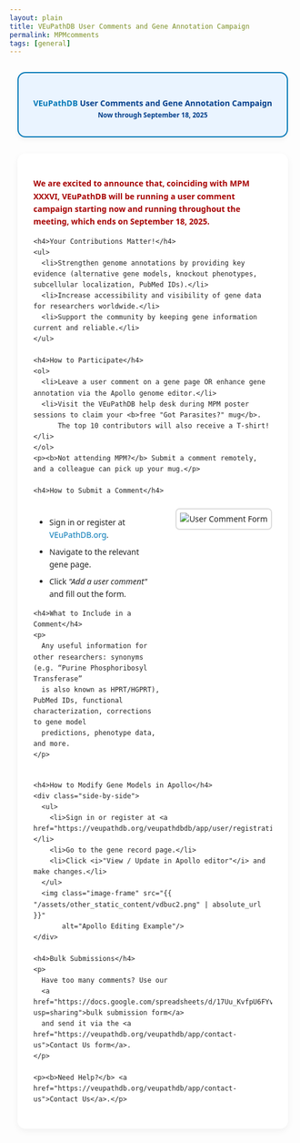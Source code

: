 ```yaml
---
layout: plain
title: VEuPathDB User Comments and Gene Annotation Campaign
permalink: MPMcomments
tags: [general]
---
```

<style>
  /* Scope ONLY typography so we don’t override global site header */
  .static-content {
    font-family: system-ui, -apple-system, sans-serif;
    line-height: 1.6;
    color: #222;
    max-width: 900px;
    margin: 2em auto;
    padding: 0 1em;
  }

  .static-content h1,
  .static-content h2,
  .static-content h3,
  .static-content h4 {
    font-weight: 600;
    color: #023e8a;
    margin-top: 1.5em;
    margin-bottom: 0.5em;
  }

  .static-content p {
    margin: 1em 0;
  }

  .static-content a {
    color: #0077b6;
    text-decoration: none;
  }

  .static-content a:hover,
  .static-content a:focus {
    text-decoration: underline;
  }

  /* Boxed title */
  .static-content .centered-title {
    border: 2px solid #0077b6;
    border-radius: 1em;
    text-align: center;
    background: #eaf4ff;
    padding: 1.5em;
    margin-bottom: 2em;
    box-shadow: 0 4px 8px rgba(0,0,0,0.05);
  }

  .static-content .workshop {
    background: #fff;
    padding: 2em;
    border-radius: 1em;
    box-shadow: 0 4px 12px rgba(0,0,0,0.05);
  }

  /* Lists */
  .static-content ul,
  .static-content ol {
    margin-left: 1.5em;
    padding-left: 0.5em;
  }

  .static-content li {
    margin: 0.5em 0;
  }

  /* Highlighted Paragraph */
  .static-content .highlight {
    color: #a60000;
    font-weight: 600;
  }

  /* Images */
  .static-content .image-frame {
    border: 2px solid #ddd;
    border-radius: 0.5em;
    padding: 6px;
    background: #fff;
    display: block;
    max-width: 100%;
    height: auto;
  }

  /* Flex side-by-side layout */
  .static-content .side-by-side {
  display: flex;
  align-items: flex-start;
  gap: 2em;
  margin: 1.5em 0;
}

.static-content .side-by-side .text-block {
  flex: 1; /* take all available space */
}

.static-content .side-by-side .image-block {
  flex-shrink: 0;
}

.static-content .side-by-side img {
  max-width: 350px;  /* adjust size here */
  height: auto;
}

/* Responsive: stack on mobile */
@media (max-width: 700px) {
  .static-content .side-by-side {
    flex-direction: column;
  }
  .static-content .side-by-side img {
    max-width: 100%;
    margin: 1em auto;
  }
}

  /* Responsive stacking */
  @media (max-width: 700px) {
    .static-content .side-by-side {
      flex-direction: column;
    }
    .static-content .side-by-side img {
      max-width: 100%;
      margin: 1em auto;
    }
  }
</style>

<div class="static-content">
  <div class="centered-title">     
    <h4>
      <a href="https://veupathdb.org">VEuPathDB</a> User Comments and Gene Annotation Campaign  
      <br><small>Now through September 18, 2025</small>
    </h4>
  </div>

  <div class="workshop">
    <p class="highlight">
      We are excited to announce that, coinciding with MPM XXXVI, VEuPathDB will be running a user comment campaign starting now and running throughout the meeting, which ends on September 18, 2025.
    </p>
    
    <h4>Your Contributions Matter!</h4>
    <ul>
      <li>Strengthen genome annotations by providing key evidence (alternative gene models, knockout phenotypes, subcellular localization, PubMed IDs).</li>
      <li>Increase accessibility and visibility of gene data for researchers worldwide.</li>
      <li>Support the community by keeping gene information current and reliable.</li>
    </ul>

    <h4>How to Participate</h4>
    <ol>
      <li>Leave a user comment on a gene page OR enhance gene annotation via the Apollo genome editor.</li>
      <li>Visit the VEuPathDB help desk during MPM poster sessions to claim your <b>free "Got Parasites?" mug</b>.  
          The top 10 contributors will also receive a T-shirt!</li>
    </ol>
    <p><b>Not attending MPM?</b> Submit a comment remotely, and a colleague can pick up your mug.</p>

    <h4>How to Submit a Comment</h4>
<div class="side-by-side">
  <div class="text-block">
    <ul>
      <li>Sign in or register at 
        <a href="https://veupathdb.org/veupathdbdb/app/user/registration">VEuPathDB.org</a>.
      </li>
      <li>Navigate to the relevant gene page.</li>
      <li>Click <i>"Add a user comment"</i> and fill out the form.</li>
    </ul>

    <h4>What to Include in a Comment</h4>
    <p>
      Any useful information for other researchers: synonyms (e.g. “Purine Phosphoribosyl Transferase” 
      is also known as HPRT/HGPRT), PubMed IDs, functional characterization, corrections to gene model 
      predictions, phenotype data, and more.
    </p>
  </div>

  <div class="image-block">
    <img class="image-frame" 
         src="{{ "/assets/other_static_content/vdbuc1.png" | absolute_url }}" 
         alt="User Comment Form"/>
  </div>
</div>

    <h4>How to Modify Gene Models in Apollo</h4>
    <div class="side-by-side">
      <ul>
        <li>Sign in or register at <a href="https://veupathdb.org/veupathdbdb/app/user/registration">VEuPathDB.org</a>.</li>
        <li>Go to the gene record page.</li>
        <li>Click <i>"View / Update in Apollo editor"</i> and make changes.</li>
      </ul>
      <img class="image-frame" src="{{ "/assets/other_static_content/vdbuc2.png" | absolute_url }}" 
           alt="Apollo Editing Example"/>
    </div>
  
    <h4>Bulk Submissions</h4>
    <p>
      Have too many comments? Use our 
      <a href="https://docs.google.com/spreadsheets/d/17Uu_KvfpU6FYvL0ftA7zSt1fK7OinDRZp6Dng_RPH7Y/edit?usp=sharing">bulk submission form</a>  
      and send it via the <a href="https://veupathdb.org/veupathdb/app/contact-us">Contact Us form</a>.
    </p>
    
    <p><b>Need Help?</b> <a href="https://veupathdb.org/veupathdb/app/contact-us">Contact Us</a>.</p>
  </div>
</div>
